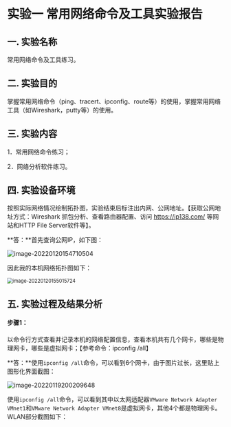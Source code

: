 # 实验一 常用网络命令及工具实验报告

## 一. 实验名称

常用网络命令及工具练习。

## 二. 实验目的

掌握常用网络命令（ping、tracert、ipconfig、route等）的使用，掌握常用网络工具（如Wireshark，putty等）的使用。

## 三. 实验内容

1．常用网络命令练习；

2．网络分析软件练习。

## 四. 实验设备环境

按照实际网络情况绘制拓扑图，实验结束后标注出内网、公网地址。【获取公网地址方式：Wireshark 抓包分析、查看路由器配置、访问 https://ip138.com/ 等网站和HTTP File Server软件等】。

**答：**首先查询公网IP，如下图：

![image-20220120154710504](https://gitee.com/bright_xu/blog-image/raw/master/202204221550321.png)

因此我的本机网络拓扑图如下：

<img src="https://gitee.com/bright_xu/blog-image/raw/master/202204221550063.png" alt="image-20220120155015724" style="zoom:80%;" />

## 五. 实验过程及结果分析

#### 步骤1：

以命令行方式查看并记录本机的网络配置信息，查看本机共有几个网卡，哪些是物理网卡，哪些是虚拟网卡；【参考命令：ipconfig /all】

**答：**使用`ipconfig /all`命令，可以看到6个网卡，由于图片过长，这里贴上图形化界面截图：

![image-20220119200209648](https://gitee.com/bright_xu/blog-image/raw/master/202204221551633.png)

使用`ipconfig /all`命令，可以看到其中以太网适配器`VMware Network Adapter VMnet1`和`VMware Network Adapter VMnet8`是虚拟网卡，其他4个都是物理网卡。WLAN部分截图如下：
